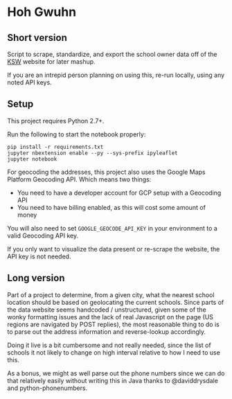 # Hoh Gwuhn

## Short version
Script to scrape, standardize, and export the school owner data off of the
[KSW](www.kuksoolwon.com/site/schools) website for later mashup.

If you are an intrepid person planning on using this, re-run locally, using any noted API keys.


## Setup

This project requires Python 2.7+.

Run the following to start the notebook properly:
```
pip install -r requirements.txt
jupyter nbextension enable --py --sys-prefix ipyleaflet
jupyter notebook
```

For geocoding the addresses, this project also uses the Google Maps Platform Geocoding API.
Which means two things:
- You need to have a developer account for GCP setup with a Geocoding API
- You need to have billing enabled, as this will cost some amount of money

You will also need to set `GOOGLE_GEOCODE_API_KEY` in your environment to a valid Geocoding API key.

If you only want to visualize the data present or re-scrape the website, the API key is not needed.


## Long version

Part of a project to determine, from a given city, what the nearest school location should be
based on geolocating the current schools.  Since parts of the data website seems handcoded /
unstructured, given some of the wonky formatting issues and the lack of real Javascript on the
page (US regions are navigated by POST replies), the most reasonable thing to do is to parse out
the address information and reverse-lookup accordingly.

Doing it live is a bit cumbersome and not really needed, since the list of schools it not likely
to change on high interval relative to how I need to use this.

As a bonus, we might as well parse out the phone numbers since we can do that relatively easily
without writing this in Java thanks to @daviddrysdale and python-phonenumbers.
